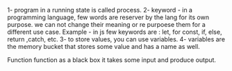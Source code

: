 1- program in a running state is called process.
2- keyword - in a programming language, few words are reserver by the lang for its own purpose. we can not change their meaning or re purpoese them for a different use case.
Example - in js few keywords are : let, for const, if, else, return ,catch, etc.
3- to store values, you can use variables.
4- variables are the memory bucket that stores some value and has a name as well.

Function
function as a black box 
it takes some input and produce output.

